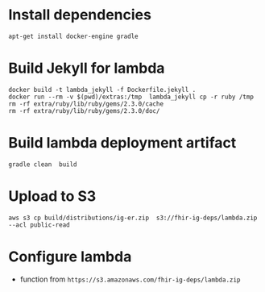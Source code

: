 # Install dependencies

    apt-get install docker-engine gradle

# Build Jekyll for lambda

    docker build -t lambda_jekyll -f Dockerfile.jekyll .
    docker run --rm -v $(pwd)/extras:/tmp  lambda_jekyll cp -r ruby /tmp
    rm -rf extra/ruby/lib/ruby/gems/2.3.0/cache
    rm -rf extra/ruby/lib/ruby/gems/2.3.0/doc/

# Build lambda deployment artifact

    gradle clean  build

# Upload to S3
    aws s3 cp build/distributions/ig-er.zip  s3://fhir-ig-deps/lambda.zip --acl public-read

# Configure lambda

 * function from `https://s3.amazonaws.com/fhir-ig-deps/lambda.zip`

